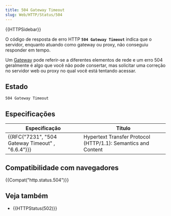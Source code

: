 ```yaml
---
title: 504 Gateway Timeout
slug: Web/HTTP/Status/504
---
```


{{HTTPSidebar}}

O código de resposta de erro HTTP **`504 Gateway Timeout`** indica que o servidor, enquanto atuando como gateway ou proxy, não conseguiu responder em tempo.

Um [Gateway](https://pt.wikipedia.org/wiki/Gateway) pode referir-se a diferentes elementos de rede e um erro 504 geralmente é algo que você não pode consertar, mas solicitar uma correção no servidor web ou proxy no qual você está tentando acessar.

## Estado

```
504 Gateway Timeout
```

## Especificações

| Especificação                                    | Título                                                        |
| ------------------------------------------------ | ------------------------------------------------------------- |
| {{RFC("7231", "504 Gateway Timeout" , "6.6.4")}} | Hypertext Transfer Protocol (HTTP/1.1): Semantics and Content |

## Compatibilidade com navegadores

{{Compat("http.status.504")}}

## Veja também

- {{HTTPStatus(502)}}

